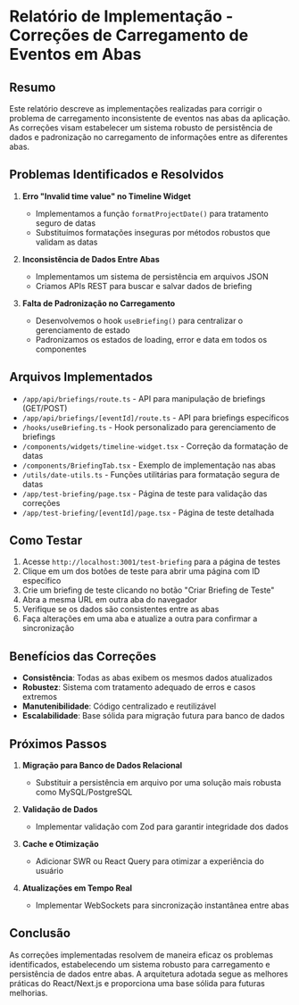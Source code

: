 # Relatório de Implementação - Correções de Carregamento de Eventos em Abas

## Resumo

Este relatório descreve as implementações realizadas para corrigir o problema de carregamento inconsistente de eventos nas abas da aplicação. As correções visam estabelecer um sistema robusto de persistência de dados e padronização no carregamento de informações entre as diferentes abas.

## Problemas Identificados e Resolvidos

1. **Erro "Invalid time value" no Timeline Widget**
   - Implementamos a função `formatProjectDate()` para tratamento seguro de datas
   - Substituímos formatações inseguras por métodos robustos que validam as datas

2. **Inconsistência de Dados Entre Abas**
   - Implementamos um sistema de persistência em arquivos JSON
   - Criamos APIs REST para buscar e salvar dados de briefing

3. **Falta de Padronização no Carregamento**
   - Desenvolvemos o hook `useBriefing()` para centralizar o gerenciamento de estado
   - Padronizamos os estados de loading, error e data em todos os componentes

## Arquivos Implementados

- `/app/api/briefings/route.ts` - API para manipulação de briefings (GET/POST)
- `/app/api/briefings/[eventId]/route.ts` - API para briefings específicos
- `/hooks/useBriefing.ts` - Hook personalizado para gerenciamento de briefings
- `/components/widgets/timeline-widget.tsx` - Correção da formatação de datas
- `/components/BriefingTab.tsx` - Exemplo de implementação nas abas
- `/utils/date-utils.ts` - Funções utilitárias para formatação segura de datas
- `/app/test-briefing/page.tsx` - Página de teste para validação das correções
- `/app/test-briefing/[eventId]/page.tsx` - Página de teste detalhada

## Como Testar

1. Acesse `http://localhost:3001/test-briefing` para a página de testes
2. Clique em um dos botões de teste para abrir uma página com ID específico
3. Crie um briefing de teste clicando no botão "Criar Briefing de Teste"
4. Abra a mesma URL em outra aba do navegador
5. Verifique se os dados são consistentes entre as abas
6. Faça alterações em uma aba e atualize a outra para confirmar a sincronização

## Benefícios das Correções

- **Consistência**: Todas as abas exibem os mesmos dados atualizados
- **Robustez**: Sistema com tratamento adequado de erros e casos extremos
- **Manutenibilidade**: Código centralizado e reutilizável
- **Escalabilidade**: Base sólida para migração futura para banco de dados

## Próximos Passos

1. **Migração para Banco de Dados Relacional**
   - Substituir a persistência em arquivo por uma solução mais robusta como MySQL/PostgreSQL

2. **Validação de Dados**
   - Implementar validação com Zod para garantir integridade dos dados

3. **Cache e Otimização**
   - Adicionar SWR ou React Query para otimizar a experiência do usuário

4. **Atualizações em Tempo Real**
   - Implementar WebSockets para sincronização instantânea entre abas

## Conclusão

As correções implementadas resolvem de maneira eficaz os problemas identificados, estabelecendo um sistema robusto para carregamento e persistência de dados entre abas. A arquitetura adotada segue as melhores práticas do React/Next.js e proporciona uma base sólida para futuras melhorias.
